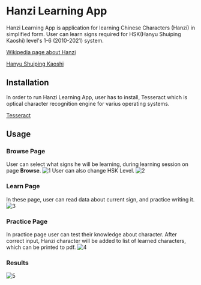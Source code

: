 # Hanzi Learning App 

Hanzi Learning App is application for learning Chinese Characters (Hanzi) in simplified form.
User can learn signs required for HSK(Hanyu Shuiping Kaoshi) level's 1-6 (2010-2021) system.

[Wikipedia page about Hanzi](https://en.wikipedia.org/wiki/Chinese_characters)

[Hanyu Shuiping Kaoshi](https://en.wikipedia.org/wiki/Hanyu_Shuiping_Kaoshi)

## Installation

In order to run Hanzi Learning App, user has to install, Tesseract
which is optical character recognition engine for varius operating systems.

[Tesseract](https://github.com/tesseract-ocr/tesseract)

## Usage

### Browse Page

User can select what signs he will be learning, during learning session on page **Browse**.
![1](https://user-images.githubusercontent.com/87201144/151217152-a5a294a2-0915-457d-afdc-2d563a8380d5.png)
User can also change HSK Level.
![2](https://user-images.githubusercontent.com/87201144/151217159-653c589c-f5fa-44cd-8c58-36777694e341.png)



### Learn Page

In these page, user can read data about current sign, and practice writing it.
![3](https://user-images.githubusercontent.com/87201144/151217168-6da0ca99-7b53-4c2a-8820-2d8026892456.png)

### Practice Page

In practice page user can test their knowledge about character. After correct input, Hanzi character will be 
added to list of learned characters, which can be printed to pdf.
![4](https://user-images.githubusercontent.com/87201144/151217178-96424e31-a696-4a6c-b774-7b2f0f3616e8.png)

### Results
![5](https://user-images.githubusercontent.com/87201144/151217185-ae9f99a3-b57e-4fe2-8f24-96546c59be0e.png)

